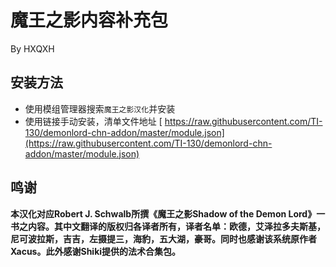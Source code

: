 # 魔王之影内容补充包
By HXQXH

## 安装方法
- 使用模组管理器搜索`魔王之影汉化`并安装
- 使用链接手动安装，清单文件地址 [ https://raw.githubusercontent.com/TI-130/demonlord-chn-addon/master/module.json](https://raw.githubusercontent.com/TI-130/demonlord-chn-addon/master/module.json)

## 鸣谢
**本汉化对应Robert J. Schwalb所撰《魔王之影Shadow of the Demon Lord》一书之内容。其中文翻译的版权归各译者所有，译者名单：欧德，艾泽拉多夫斯基，尼可波拉斯，吉吉，左摄提三，海豹，五大湖，豪哥。同时也感谢该系统原作者Xacus。此外感谢Shiki提供的法术合集包。**
